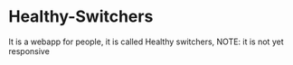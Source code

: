 # Healthy-Switchers
It is a webapp for people, it is called Healthy switchers, NOTE: it is not yet responsive
